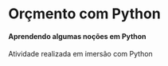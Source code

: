 # Orçmento com Python
#### Aprendendo algumas noções em Python
Atividade realizada em imersão com Python

